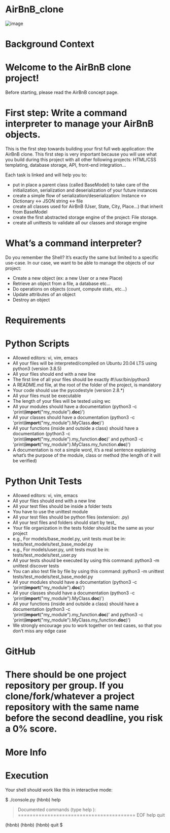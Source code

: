 # AirBnB_clone
![image](https://user-images.githubusercontent.com/106745705/203009936-2e5ced90-ca21-4443-923b-d060ae3339bf.png)

# Background Context
# Welcome to the AirBnB clone project!
Before starting, please read the AirBnB concept page.
# First step: Write a command interpreter to manage your AirBnB objects.
This is the first step towards building your first full web application: the AirBnB clone. This first step is very important because you will use what you build during this project with all other following projects: HTML/CSS templating, database storage, API, front-end integration…

Each task is linked and will help you to:

 - put in place a parent class (called BaseModel) to take care of the initialization, serialization and deserialization of your future instances  
 - create a simple flow of serialization/deserialization: Instance <-> Dictionary <-> JSON string <-> file  
 - create all classes used for AirBnB (User, State, City, Place…) that inherit from BaseModel   
 - create the first abstracted storage engine of the project: File storage.  
 - create all unittests to validate all our classes and storage engine  

# What’s a command interpreter?
Do you remember the Shell? It’s exactly the same but limited to a specific use-case. In our case, we want to be able to manage the objects of our project:

 - Create a new object (ex: a new User or a new Place)   
 - Retrieve an object from a file, a database etc…   
 - Do operations on objects (count, compute stats, etc…)   
 - Update attributes of an object   
 - Destroy an object

# Requirements

# Python Scripts
- Allowed editors: vi, vim, emacs   
- All your files will be interpreted/compiled on Ubuntu 20.04 LTS using python3 (version 3.8.5)   
- All your files should end with a new line   
- The first line of all your files should be exactly #!/usr/bin/python3   
- A README.md file, at the root of the folder of the project, is mandatory   
- Your code should use the pycodestyle (version 2.8.*)   
- All your files must be executable   
- The length of your files will be tested using wc   
- All your modules should have a documentation (python3 -c 'print(__import__("my_module").__doc__)')   
- All your classes should have a documentation (python3 -c 'print(__import__("my_module").MyClass.__doc__)')   
- All your functions (inside and outside a class) should have a documentation (python3 -c 'print(__import__("my_module").my_function.__doc__)' and python3 -c 'print(__import__("my_module").MyClass.my_function.__doc__)')    
- A documentation is not a simple word, it’s a real sentence explaining what’s the purpose of the module, class or method (the length of it will be verified)

# Python Unit Tests
- Allowed editors: vi, vim, emacs
- All your files should end with a new line
- All your test files should be inside a folder tests   
- You have to use the unittest module   
- All your test files should be python files (extension: .py)   
- All your test files and folders should start by test_   
- Your file organization in the tests folder should be the same as your project   
- e.g., For models/base_model.py, unit tests must be in: tests/test_models/test_base_model.py   
- e.g., For models/user.py, unit tests must be in: tests/test_models/test_user.py   
- All your tests should be executed by using this command: python3 -m unittest discover tests   
- You can also test file by file by using this command: python3 -m unittest tests/test_models/test_base_model.py   
- All your modules should have a documentation (python3 -c 'print(__import__("my_module").__doc__)')   
- All your classes should have a documentation (python3 -c 'print(__import__("my_module").MyClass.__doc__)')   
- All your functions (inside and outside a class) should have a documentation (python3 -c 'print(__import__("my_module").my_function.__doc__)' and python3 -c 'print(__import__("my_module").MyClass.my_function.__doc__)')   
- We strongly encourage you to work together on test cases, so that you don’t miss any edge case

# GitHub
# There should be one project repository per group. If you clone/fork/whatever a project repository with the same name before the second deadline, you risk a 0% score.

# More Info

# Execution
Your shell should work like this in interactive mode:

> 
$ ./console.py
(hbnb) help

> Documented commands (type help <topic>):
========================================
EOF  help  quit

(hbnb) 
(hbnb) 
(hbnb) quit
$
